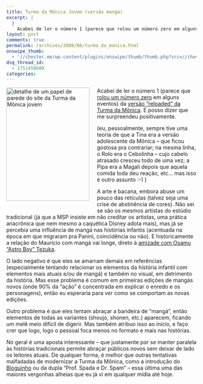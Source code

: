 ```yaml
---
title: Turma da Mônica Jovem (versão mangá)
excerpt: |
  |
    Acabei de ler o número 1 (parece que rolou um número zero em alguns eventos) da versão "reloaded" da Turma da Mônica. E posso dizer que me surpreendeu positivamente. (eu, pessoalmente, sempre tive uma teoria de que a Tina era...
layout: post
comments: true
permalink: /archives/2008/08/turma_da_monica.html
onswipe_thumb:
  - '//chester.me/wp-content/plugins/onswipe/thumb/thumb.php?src=//chester.me/archives/img/monica_jovem.jpg&amp;w=600&amp;h=800&amp;zc=1&amp;q=75&amp;f=0'
dsq_thread_id:
  - 1751450600
categories:
---
```

<span class="mt-enclosure mt-enclosure-image"><img title="detalhe de um papel de parede do site da Turma da Mônica jovem" src="//chester.me/archives/img/monica_jovem.jpg" width="220" height="300" class="mt-image-left" style="float: left; margin: 0 20px 20px 0;" /></span>Acabei de ler o número 1 (parece que [rolou um número zero][1] em alguns eventos) da [versão &#8220;reloaded&#8221; da Turma da Mônica][2]. E posso dizer que me surpreendeu positivamente.

(eu, pessoalmente, sempre tive uma teoria de que a Tina era a versão adolescente da Mônica &#8211; que ficou gostosa pra contrariar; na mesma linha, o Rolo era o Cebolinha &#8211; cujo cabelo atrasado cresceu todo de uma vez; a Pipa era a Magali depois que aquela comida toda deu reação, etc&#8230; mas isso é outro assunto :-) )

A arte é bacana, embora abuse um pouco das retículas (talvez seja uma crise de abstinência de cores). Não sei se são os mesmos artistas do estúdio tradicional (já que a MSP insiste em não creditar os artistas, uma prática anacrônica que nem mesmo a caquética Disney adota mais), mas já se percebia uma influência de mangá nas histórias infantis (acentuada na época em que migraram pra Panini, coincidência ou não). E historicamente a relação do Maurício com mangá vai longe, direto à [amizade com Osamu &#8220;Astro Boy&#8221; Tezuka][3].

O lado negativo é que eles se amarram demais em referências (especialmente tentando relacionar os elementos da história infantil com elementos mais atuais e/ou de mangá) e também no visual, em detrimento da história. Mas esse problema é comum em primeiras edições de mangás novos (onde 90% da &#8220;ação&#8221; é concentrada em explicar o enredo e os personagens), então eu esperaria para ver como se comportam as novas edições.

Outro problema é que eles tentam abraçar a bandeira de &#8220;mangá&#8221;, então elementos de todas as variantes (shoujo, shonen, etc.) aparecem, ficando um melê meio difícil de digerir. Mas também atribuo isso ao início, e faço crer que logo, logo o pessoal foca menos no formato e mais nas histórias.

No geral é uma aposta interessante &#8211; que justamente por se manter paralela às histórias tradicionais permite abraçar públicos novos sem deixar de lado os leitores atuais. De qualquer forma, é melhor que outras tentativas malfadadas de modernizar a Turma da Mônica, como a introdução do [Bloguinho][4] ou da dupla &#8220;Prof. Spada e Dr. Spam&#8221; &#8211; essa última uma das maiores vergonhas alheias que eu já vi em qualquer mídia até hoje.

 [1]: http://rukasuanimes.wordpress.com/2008/07/24/manga-da-turma-da-monica/
 [2]: http://www.assinepanini.com/turmadamonicajovem/
 [3]: http://www.vgbr.com/forum/index.php?s=&#038;showtopic=61264&#038;view=findpost&#038;p=455797
 [4]: http://pt-br.monica.wikia.com/wiki/Bloguinho
